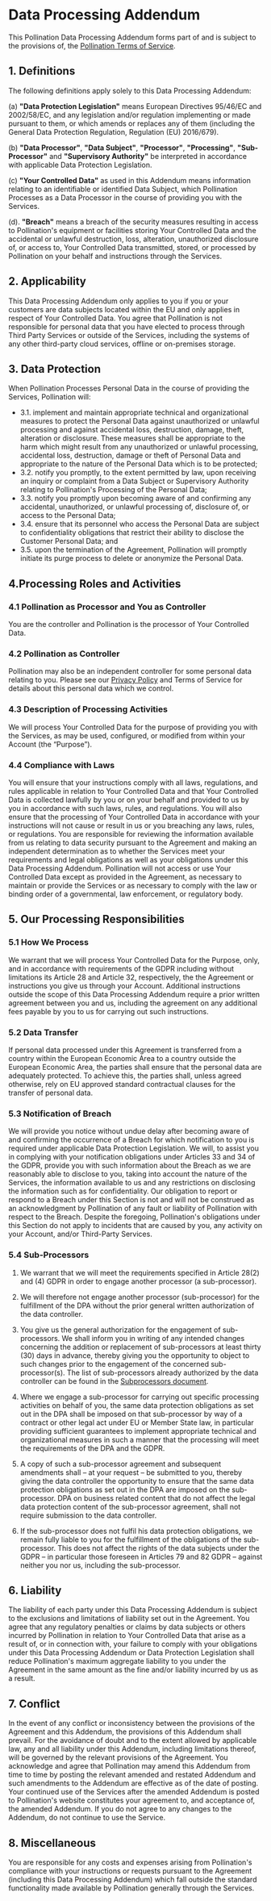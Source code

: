 # Data Processing Addendum

This Pollination Data Processing Addendum forms part of and is subject to the provisions of, the [Pollination Terms of Service](./terms_of_service.md).

## 1. Definitions

The following definitions apply solely to this Data Processing Addendum:

(a) **"Data Protection Legislation"** means European Directives 95/46/EC and 2002/58/EC, and any legislation and/or regulation implementing or made pursuant to them, or which amends or replaces any of them (including the General Data Protection Regulation, Regulation (EU) 2016/679).

(b) **"Data Processor"**, **"Data Subject"**, **"Processor"**, **"Processing"**, **"Sub-Processor"** and **"Supervisory Authority"** be interpreted in accordance with applicable Data Protection Legislation.

(c) **"Your Controlled Data"** as used in this Addendum means information relating to an identifiable or identified Data Subject, which Pollination Processes as a Data Processor in the course of providing you with the Services.

(d). **"Breach"** means a breach of the security measures resulting in access to Pollination's equipment or facilities storing Your Controlled Data and the accidental or unlawful destruction, loss, alteration, unauthorized disclosure of, or access to, Your Controlled Data transmitted, stored, or processed by Pollination on your behalf and instructions through the Services.

## 2. Applicability

This Data Processing Addendum only applies to you if you or your customers are data subjects located within the EU and only applies in respect of Your Controlled Data. You agree that Pollination is not responsible for personal data that you have elected to process through Third Party Services or outside of the Services, including the systems of any other third-party cloud services, offline or on-premises storage.

## 3. Data Protection

When Pollination Processes Personal Data in the course of providing the Services, Pollination will:

* 3.1. implement and maintain appropriate technical and organizational measures to protect the Personal Data against unauthorized or unlawful processing and against accidental loss, destruction, damage, theft, alteration or disclosure. These measures shall be appropriate to the harm which might result from any unauthorized or unlawful processing, accidental loss, destruction, damage or theft of Personal Data and appropriate to the nature of the Personal Data which is to be protected;
* 3.2. notify you promptly, to the extent permitted by law, upon receiving an inquiry or complaint from a Data Subject or Supervisory Authority relating to Pollination's Processing of the Personal Data;
* 3.3. notify you promptly upon becoming aware of and confirming any accidental, unauthorized, or unlawful processing of, disclosure of, or access to the Personal Data;
* 3.4. ensure that its personnel who access the Personal Data are subject to confidentiality obligations that restrict their ability to disclose the Customer Personal Data; and
* 3.5. upon the termination of the Agreement, Pollination will promptly initiate its purge process to delete or anonymize the Personal Data.

## 4.Processing Roles and Activities

### 4.1 Pollination as Processor and You as Controller

You are the controller and Pollination is the processor of Your Controlled Data.

### 4.2 Pollination as Controller

Pollination may also be an independent controller for some personal data relating to you. Please see our [Privacy Policy](./privacy_policy.md) and Terms of Service for details about this personal data which we control.

### 4.3 Description of Processing Activities

We will process Your Controlled Data for the purpose of providing you with the Services, as may be used, configured, or modified from within your Account (the “Purpose”).

### 4.4 Compliance with Laws

You will ensure that your instructions comply with all laws, regulations, and rules applicable in relation to Your Controlled Data and that Your Controlled Data is collected lawfully by you or on your behalf and provided to us by you in accordance with such laws, rules, and regulations. You will also ensure that the processing of Your Controlled Data in accordance with your instructions will not cause or result in us or you breaching any laws, rules, or regulations. You are responsible for reviewing the information available from us relating to data security pursuant to the Agreement and making an independent determination as to whether the Services meet your requirements and legal obligations as well as your obligations under this Data Processing Addendum. Pollination will not access or use Your Controlled Data except as provided in the Agreement, as necessary to maintain or provide the Services or as necessary to comply with the law or binding order of a governmental, law enforcement, or regulatory body.

## 5. Our Processing Responsibilities

### 5.1 How We Process

We warrant that we will process Your Controlled Data for the Purpose, only, and in accordance with requirements of the GDPR including without limitations its Article 28 and Article 32, respectively, the the Agreement or instructions you give us through your Account. Additional instructions outside the scope of this Data Processing Addendum require a prior written agreement between you and us, including the agreement on any additional fees payable by you to us for carrying out such instructions.

### 5.2 Data Transfer

If personal data processed under this Agreement is transferred from a country within the European Economic Area to a country outside the European Economic Area, the parties shall ensure that the personal data are adequately protected. To achieve this, the parties shall, unless agreed otherwise, rely on EU approved standard contractual clauses for the transfer of personal data.

### 5.3 Notification of Breach

We will provide you notice without undue delay after becoming aware of and confirming the occurrence of a Breach for which notification to you is required under applicable Data Protection Legislation. We will, to assist you in complying with your notification obligations under Articles 33 and 34 of the GDPR, provide you with such information about the Breach as we are reasonably able to disclose to you, taking into account the nature of the Services, the information available to us and any restrictions on disclosing the information such as for confidentiality. Our obligation to report or respond to a Breach under this Section is not and will not be construed as an acknowledgment by Pollination of any fault or liability of Pollination with respect to the Breach. Despite the foregoing, Pollination's obligations under this Section do not apply to incidents that are caused by you, any activity on your Account, and/or Third-Party Services.

### 5.4 Sub-Processors

1. We warrant that we will meet the requirements specified in Article 28(2) and (4) GDPR in order to engage another processor (a sub-processor).

2. We will therefore not engage another processor (sub-processor) for the fulfillment of the DPA without the prior
general written authorization of the data controller.

3. You give us the general authorization for the engagement of sub-processors. We shall inform you in writing of any intended changes concerning the addition or replacement of sub-processors at least thirty (30) days in advance, thereby giving you the opportunity to object to such changes prior to the engagement of the concerned sub-processor(s). The list  of sub-processors already authorized by the data controller can be found in the [Subprocessors document](./subprocessors.md).

4. Where we engage a sub-processor for carrying out specific processing activities on behalf of you, the same data protection obligations as set out in the DPA shall be imposed on that sub-processor by way of a contract or other legal act under EU or Member State law, in particular providing sufficient guarantees to implement appropriate technical and organizational measures in such a manner that the processing will meet the requirements of the DPA and the GDPR.

5. A copy of such a sub-processor agreement and subsequent amendments shall – at your request – be submitted to you, thereby giving the data controller the opportunity to ensure that the same data protection obligations as set out in the DPA are imposed on the sub-processor. DPA on business related content that do not affect the legal data protection content of the sub-processor agreement, shall not require submission to the data controller.

6. If the sub-processor does not fulfil his data protection obligations, we remain fully liable to you for the fulfillment of the obligations of the sub-processor. This does not affect the rights of the data subjects under the GDPR – in particular those foreseen in Articles 79 and 82 GDPR – against neither you nor us, including the sub-processor.

## 6. Liability

The liability of each party under this Data Processing Addendum is subject to the exclusions and limitations of liability set out in the Agreement. You agree that any regulatory penalties or claims by data subjects or others incurred by Pollination in relation to Your Controlled Data that arise as a result of, or in connection with, your failure to comply with your obligations under this Data Processing Addendum or Data Protection Legislation shall reduce Pollination's maximum aggregate liability to you under the Agreement in the same amount as the fine and/or liability incurred by us as a result.

## 7. Conflict

In the event of any conflict or inconsistency between the provisions of the Agreement and this Addendum, the provisions of this Addendum shall prevail. For the avoidance of doubt and to the extent allowed by applicable law, any and all liability under this Addendum, including limitations thereof, will be governed by the relevant provisions of the Agreement. You acknowledge and agree that Pollination may amend this Addendum from time to time by posting the relevant amended and restated Addendum and such amendments to the Addendum are effective as of the date of posting. Your continued use of the Services after the amended Addendum is posted to Pollination's website constitutes your agreement to, and acceptance of, the amended Addendum. If you do not agree to any changes to the Addendum, do not continue to use the Service.

## 8. Miscellaneous

You are responsible for any costs and expenses arising from Pollination's compliance with your instructions or requests pursuant to the Agreement (including this Data Processing Addendum) which fall outside the standard functionality made available by Pollination generally through the Services.
